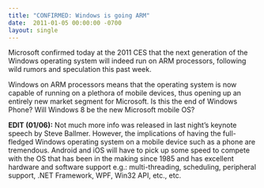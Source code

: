 ```yaml
---
title: "CONFIRMED: Windows is going ARM"
date:  2011-01-05 00:00:00 -0700
layout: single
---
```


Microsoft confirmed today at the 2011 CES that the next generation of the Windows operating system will indeed run on ARM processors, following wild rumors and speculation this past week.

Windows on ARM processors means that the operating system is now capable of running on a plethora of mobile devices, thus opening up an entirely new market segment for Microsoft. Is this the end of Windows Phone? Will Windows 8 be the new Microsoft mobile OS?

**EDIT (01/06):** Not much more info was released in last night’s keynote speech by Steve Ballmer. However, the implications of having the full-fledged Windows operating system on a mobile device such as a phone are tremendous. Android and iOS will have to pick up some speed to compete with the OS that has been in the making since 1985 and has excellent hardware and software support e.g.: multi-threading, scheduling, peripheral support, .NET Framework, WPF, Win32 API, etc., etc.
